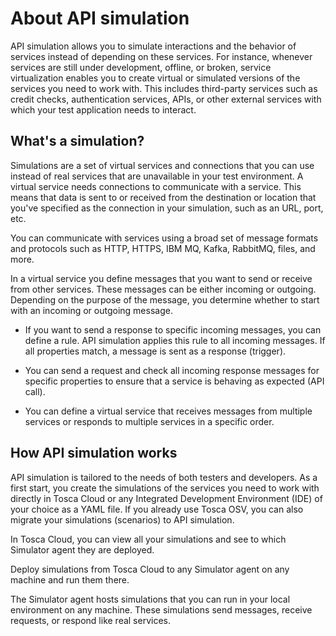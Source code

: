 # About API simulation

API simulation allows you to simulate interactions and the behavior of services instead of depending on these services. For instance, whenever services are still under development, offline, or broken, service virtualization enables you to create virtual or simulated versions of the services you need to work with. This includes third-party services such as credit checks, authentication services, APIs, or other external services with which your test application needs to interact.

## What's a simulation?

Simulations are a set of virtual services and connections that you can use instead of real services that are unavailable in your test environment. A virtual service needs connections to communicate with a service. This means that data is sent to or received from the destination or location that you've specified as the connection in your simulation, such as an URL, port, etc.

You can communicate with services using a broad set of message formats and protocols such as HTTP, HTTPS, IBM MQ, Kafka, RabbitMQ, files, and more.

In a virtual service you define messages that you want to send or receive from other services. These messages can be either incoming or outgoing. Depending on the purpose of the message, you determine whether to start with an incoming or outgoing message.

- If you want to send a response to specific incoming messages, you can define a rule. API simulation applies this rule to all incoming messages. If all properties match, a message is sent as a response (trigger).

- You can send a request and check all incoming response messages for specific properties to ensure that a service is behaving as expected (API call).

- You can define a virtual service that receives messages from multiple services or responds to multiple services in a specific order.

## How API simulation works

API simulation is tailored to the needs of both testers and developers. As a first start, you create the simulations of the services you need to work with directly in Tosca Cloud or any Integrated Development Environment (IDE) of your choice as a YAML file. If you already use Tosca OSV, you can also migrate your simulations (scenarios) to API simulation.

In Tosca Cloud, you can view all your simulations and see to which Simulator agent they are deployed.

Deploy simulations from Tosca Cloud to any Simulator agent on any machine and run them there.

The Simulator agent hosts simulations that you can run in your local environment on any machine. These simulations send messages, receive requests, or respond like real services.